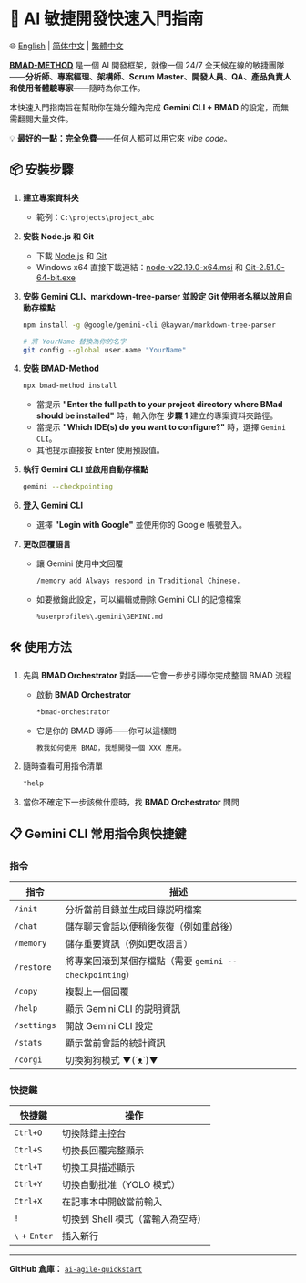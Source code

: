 # 🚀 AI 敏捷開發快速入門指南

🌐 [English](README.md) | [简体中文](README.zh-CN.md) | [繁體中文](README.zh-TW.md)

**[BMAD-METHOD](https://github.com/bmad-code-org/BMAD-METHOD)** 是一個 AI 開發框架，就像一個 24/7 全天候在線的敏捷團隊——**分析師、專案經理、架構師、Scrum Master、開發人員、QA、產品負責人和使用者體驗專家**——隨時為你工作。

本快速入門指南旨在幫助你在幾分鐘內完成 **Gemini CLI + BMAD** 的設定，而無需翻閱大量文件。

💡 **最好的一點：完全免費**——任何人都可以用它來 *vibe code*。

## 📦 安裝步驟

1. **建立專案資料夾**  
   - 範例：`C:\projects\project_abc`

2. **安裝 Node.js 和 Git**  
   - 下載 [Node.js](https://nodejs.org/) 和 [Git](https://git-scm.com/)
   - Windows x64 直接下載連結：[node-v22.19.0-x64.msi](https://nodejs.org/dist/v22.19.0/node-v22.19.0-x64.msi) 和 [Git-2.51.0-64-bit.exe](https://github.com/git-for-windows/git/releases/download/v2.51.0.windows.1/Git-2.51.0-64-bit.exe)

3. **安裝 Gemini CLI、markdown-tree-parser 並設定 Git 使用者名稱以啟用自動存檔點**  
   ```bash
   npm install -g @google/gemini-cli @kayvan/markdown-tree-parser
   
   # 將 YourName 替換為你的名字
   git config --global user.name "YourName"
   ```

4. **安裝 BMAD-Method**  
   ```bash
   npx bmad-method install
   ```
   - 當提示 **"Enter the full path to your project directory where BMad should be installed"** 時，輸入你在 **步驟 1** 建立的專案資料夾路徑。
   - 當提示 **"Which IDE(s) do you want to configure?"** 時，選擇 `Gemini CLI`。
   - 其他提示直接按 Enter 使用預設值。

5. **執行 Gemini CLI 並啟用自動存檔點**  
   ```bash
   gemini --checkpointing
   ```

6. **登入 Gemini CLI**  
   - 選擇 **"Login with Google"** 並使用你的 Google 帳號登入。

7. **更改回覆語言**  
   - 讓 Gemini 使用中文回覆
      ```bash
      /memory add Always respond in Traditional Chinese.
      ```
   - 如要撤銷此設定，可以編輯或刪除 Gemini CLI 的記憶檔案
      ```bash
      %userprofile%\.gemini\GEMINI.md
      ```

## 🛠 使用方法

1. 先與 **BMAD Orchestrator** 對話——它會一步步引導你完成整個 BMAD 流程  
   - 啟動 **BMAD Orchestrator**
      ```bash
      *bmad-orchestrator
      ```

   - 它是你的 BMAD 導師——你可以這樣問  
      ```bash
      教我如何使用 BMAD，我想開發一個 XXX 應用。
      ```

2. 隨時查看可用指令清單  
   ```bash
   *help
   ```

3. 當你不確定下一步該做什麼時，找 **BMAD Orchestrator** 問問

## 📋 Gemini CLI 常用指令與快捷鍵

### **指令**
| 指令 | 描述 |
|------|------|
| `/init` | 分析當前目錄並生成目錄説明檔案 |
| `/chat` | 儲存聊天會話以便稍後恢復（例如重啟後） |
| `/memory` | 儲存重要資訊（例如更改語言） |
| `/restore` | 將專案回滾到某個存檔點（需要 `gemini --checkpointing`） |
| `/copy` | 複製上一個回覆 |
| `/help` | 顯示 Gemini CLI 的説明資訊 |
| `/settings` | 開啟 Gemini CLI 設定 |
| `/stats` | 顯示當前會話的統計資訊 |
| `/corgi` | 切換狗狗模式 ▼(´ᴥ`)▼ |

### **快捷鍵**
| 快捷鍵 | 操作 |
|--------|------|
| `Ctrl+O` | 切換除錯主控台 |
| `Ctrl+S` | 切換長回覆完整顯示 |
| `Ctrl+T` | 切換工具描述顯示 |
| `Ctrl+Y` | 切換自動批准（YOLO 模式） |
| `Ctrl+X` | 在記事本中開啟當前輸入 |
| `!` | 切換到 Shell 模式（當輸入為空時） |
| `\` + `Enter` | 插入新行 |

---

**GitHub 倉庫：** [`ai-agile-quickstart`](https://github.com/TheJYU/ai-agile-quickstart)  
